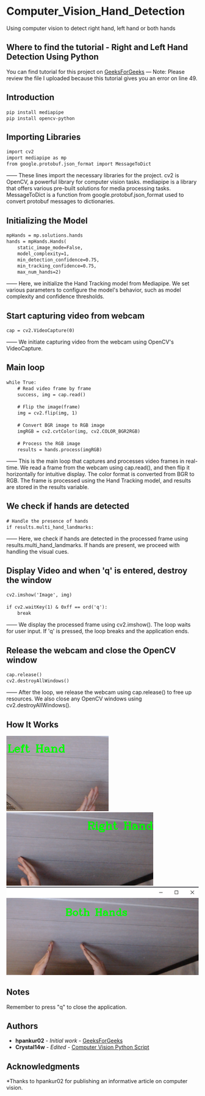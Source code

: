 # Computer_Vision_Hand_Detection
Using computer vision to detect right hand, left hand or both hands

## Where to find the tutorial - Right and Left Hand Detection Using Python
You can find tutorial for this project on [GeeksForGeeks](https://www.geeksforgeeks.org/right-and-left-hand-detection-using-python/) 
— Note: Please review the file I uploaded because this tutorial gives you an error on line 49.

## Introduction
```
pip install mediapipe  
pip install opencv-python
```
## Importing Libraries
```
import cv2
import mediapipe as mp
from google.protobuf.json_format import MessageToDict
```

—— These lines import the necessary libraries for the project.
cv2 is OpenCV, a powerful library for computer vision tasks.
mediapipe is a library that offers various pre-built solutions for media processing tasks.
MessageToDict is a function from google.protobuf.json_format used to convert protobuf messages to dictionaries.

## Initializing the Model
```
mpHands = mp.solutions.hands
hands = mpHands.Hands(
    static_image_mode=False,
    model_complexity=1,
    min_detection_confidence=0.75,
    min_tracking_confidence=0.75,
    max_num_hands=2)
```

—— Here, we initialize the Hand Tracking model from Mediapipe.
We set various parameters to configure the model's behavior, such as model complexity and confidence thresholds.

## Start capturing video from webcam
```
cap = cv2.VideoCapture(0)
```
—— We initiate capturing video from the webcam using OpenCV's VideoCapture.

## Main loop
```
while True:
    # Read video frame by frame
    success, img = cap.read()

    # Flip the image(frame)
    img = cv2.flip(img, 1)

    # Convert BGR image to RGB image
    imgRGB = cv2.cvtColor(img, cv2.COLOR_BGR2RGB)

    # Process the RGB image
    results = hands.process(imgRGB)
```
——  This is the main loop that captures and processes video frames in real-time.
We read a frame from the webcam using cap.read(), and then flip it horizontally for intuitive display.
The color format is converted from BGR to RGB.
The frame is processed using the Hand Tracking model, and results are stored in the results variable.

## We check if hands are detected
```
# Handle the presence of hands
if results.multi_hand_landmarks:
```
—— Here, we check if hands are detected in the processed frame using results.multi_hand_landmarks.
If hands are present, we proceed with handling the visual cues.

## Display Video and when 'q' is entered, destroy the window
```
cv2.imshow('Image', img)

if cv2.waitKey(1) & 0xff == ord('q'):
    break

```
—— We display the processed frame using cv2.imshow().
The loop waits for user input. If 'q' is pressed, the loop breaks and the application ends.

## Release the webcam and close the OpenCV window
```
cap.release()
cv2.destroyAllWindows()
```
—— After the loop, we release the webcam using cap.release() to free up resources.
We also close any OpenCV windows using cv2.destroyAllWindows().
    
## How It Works
![](images/left_hand.png)
![](images/right_hand.png)
![](images/both_hands.png)

## Notes
Remember to press "q" to close the application.

## Authors

* **hpankur02** - *Initial work* - [GeeksForGeeks](https://www.geeksforgeeks.org/right-and-left-hand-detection-using-python/) 
* **Crystal14w** - *Edited* - [Computer Vision Python Script](https://github.com/Crystal14w/Computer_Vision_Hand_Detection/blob/main/Computer_Vision_Hand.py)

## Acknowledgments

*Thanks to hpankur02 for publishing an informative article on computer vision.
